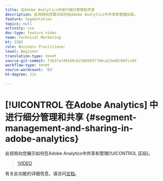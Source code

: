 ```yaml
---
title: 在Adobe Analytics中进行细分管理和共享
description: 此视频向您展示如何在Adobe Analytics中共享和管理区段。
feature: Segmentation
topics: null
activity: use
doc-type: feature video
team: Technical Marketing
kt: 2305
role: Business Practitioner
level: Beginner
translation-type: tm+mt
source-git-commit: f3b3fa7d91b0cb21005b57768ca23ed6700fcc03
workflow-type: tm+mt
source-wordcount: '63'
ht-degree: 31%

---
```



# [!UICONTROL 在Adobe Analytics] 中进行细分管理和共享  {#segment-management-and-sharing-in-adobe-analytics}

此视频向您展示如何在Adobe Analytics中共享和管理[!UICONTROL 区段]。

>[!VIDEO](https://video.tv.adobe.com/v/25402/?quality=12)

有关此功能的详细信息，请访问[文档](https://marketing.adobe.com/resources/help/zh_CN/analytics/segment/seg_manage.html)。
